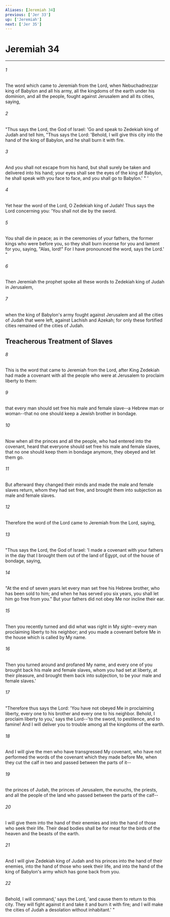 ```yaml
---
Aliases: [Jeremiah 34]
previous: ['Jer 33']
up: ['Jeremiah']
next: ['Jer 35']
---
```

# Jeremiah 34

***


###### 1 
The word which came to Jeremiah from the Lord, when Nebuchadnezzar king of Babylon and all his army, all the kingdoms of the earth under his dominion, and all the people, fought against Jerusalem and all its cities, saying, 

###### 2 
"Thus says the Lord, the God of Israel: 'Go and speak to Zedekiah king of Judah and tell him, "Thus says the Lord: 'Behold, I will give this city into the hand of the king of Babylon, and he shall burn it with fire. 

###### 3 
And you shall not escape from his hand, but shall surely be taken and delivered into his hand; your eyes shall see the eyes of the king of Babylon, he shall speak with you face to face, and you shall go to Babylon.' " ' 

###### 4 
Yet hear the word of the Lord, O Zedekiah king of Judah! Thus says the Lord concerning you: 'You shall not die by the sword. 

###### 5 
You shall die in peace; as in the ceremonies of your fathers, the former kings who were before you, so they shall burn incense for you and lament for you, saying, "Alas, lord!" For I have pronounced the word, says the Lord.' " 

###### 6 
Then Jeremiah the prophet spoke all these words to Zedekiah king of Judah in Jerusalem, 

###### 7 
when the king of Babylon's army fought against Jerusalem and all the cities of Judah that were left, against Lachish and Azekah; for only these fortified cities remained of the cities of Judah.

## Treacherous Treatment of Slaves 

###### 8 
This is the word that came to Jeremiah from the Lord, after King Zedekiah had made a covenant with all the people who were at Jerusalem to proclaim liberty to them: 

###### 9 
that every man should set free his male and female slave--a Hebrew man or woman--that no one should keep a Jewish brother in bondage. 

###### 10 
Now when all the princes and all the people, who had entered into the covenant, heard that everyone should set free his male and female slaves, that no one should keep them in bondage anymore, they obeyed and let them go. 

###### 11 
But afterward they changed their minds and made the male and female slaves return, whom they had set free, and brought them into subjection as male and female slaves. 

###### 12 
Therefore the word of the Lord came to Jeremiah from the Lord, saying, 

###### 13 
"Thus says the Lord, the God of Israel: 'I made a covenant with your fathers in the day that I brought them out of the land of Egypt, out of the house of bondage, saying, 

###### 14 
"At the end of seven years let every man set free his Hebrew brother, who has been sold to him; and when he has served you six years, you shall let him go free from you." But your fathers did not obey Me nor incline their ear. 

###### 15 
Then you recently turned and did what was right in My sight--every man proclaiming liberty to his neighbor; and you made a covenant before Me in the house which is called by My name. 

###### 16 
Then you turned around and profaned My name, and every one of you brought back his male and female slaves, whom you had set at liberty, at their pleasure, and brought them back into subjection, to be your male and female slaves.' 

###### 17 
"Therefore thus says the Lord: 'You have not obeyed Me in proclaiming liberty, every one to his brother and every one to his neighbor. Behold, I proclaim liberty to you,' says the Lord--'to the sword, to pestilence, and to famine! And I will deliver you to trouble among all the kingdoms of the earth. 

###### 18 
And I will give the men who have transgressed My covenant, who have not performed the words of the covenant which they made before Me, when they cut the calf in two and passed between the parts of it-- 

###### 19 
the princes of Judah, the princes of Jerusalem, the eunuchs, the priests, and all the people of the land who passed between the parts of the calf-- 

###### 20 
I will give them into the hand of their enemies and into the hand of those who seek their life. Their dead bodies shall be for meat for the birds of the heaven and the beasts of the earth. 

###### 21 
And I will give Zedekiah king of Judah and his princes into the hand of their enemies, into the hand of those who seek their life, and into the hand of the king of Babylon's army which has gone back from you. 

###### 22 
Behold, I will command,' says the Lord, 'and cause them to return to this city. They will fight against it and take it and burn it with fire; and I will make the cities of Judah a desolation without inhabitant.' "
